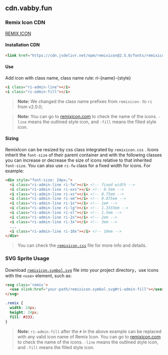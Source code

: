## cdn.vabby.fun

### Remix Icon CDN

[REMIX ICON](https://github.com/Remix-Design/remixicon)

#### Installation CDN
```html
<link href="https://cdn.jsdelivr.net/npm/remixicon@2.5.0/fonts/remixicon.css" rel="stylesheet">
```
#### Use

Add icon with class name, class name rule: ri-{name}-{style}

```html
<i class="ri-admin-line"></i>
<i class="ri-admin-fill"></i>
```
> **Note:** We changed the class name prefixes from `remixicon-` to `ri` from v2.0.0;

> **Note:** You can go to [remixicon.com](https://remixicon.com) to check the name of the icons. `-line` means the outlined style icon, and `-fill` means the filled style icon.

#### Sizing

RemixIcon can be resized by css class integrated by `remixicon.css` . Icons inherit the `font-size` of their parent container and with the following classes you can increase or decrease the size of icons relative to that inherited `font-size`. You can also use `ri-fw` class for a fixed width for icons. For example:

```html
<div style="font-size: 24px;">
  <i class="ri-admin-line ri-fw"></i> <!-- fixed width -->
  <i class="ri-admin-line ri-xxs"></i> <!-- 0.5em -->
  <i class="ri-admin-line ri-xs"></i> <!-- 0.75em -->
  <i class="ri-admin-line ri-sm"></i> <!-- 0.875em -->
  <i class="ri-admin-line ri-1x"></i> <!-- 1em -->
  <i class="ri-admin-line ri-lg"></i> <!-- 1.3333em -->
  <i class="ri-admin-line ri-xl"></i> <!-- 1.5em -->
  <i class="ri-admin-line ri-2x"></i> <!-- 2em -->
  <i class="ri-admin-line ri-3x"></i> <!-- 3em -->
  ...
  <i class="ri-admin-line ri-10x"></i> <!-- 10em -->
</div>
```

>  You can  check the [`remixicon.css`](https://github.com/vabbydev/cdn/blob/master/fonts/remixicon.css) file for more info and details.

### SVG Sprite Usage

Download [`remixicon.symbol.svg`](https://cdn.remixicon.com/releases/v2.5.0/remixicon.symbol.svg) file into your project directory，use icons with the `<use>` element, such as:

```html
<svg class='remix'>
  <use xlink:href="your-path/remixicon.symbol.svg#ri-admin-fill"></use>
</svg>
```
```css
.remix {
  width: 24px;
  height: 24px;
  fill: #333;
}
```

> **Note:** `ri-admin-fill` after the `#` in the above example can be replaced with any valid icon name of Remix Icon. You can go to [remixicon.com](https://remixicon.com) to check the name of the icons. `-line` means the outlined style icon, and `-fill` means the filled style icon.
